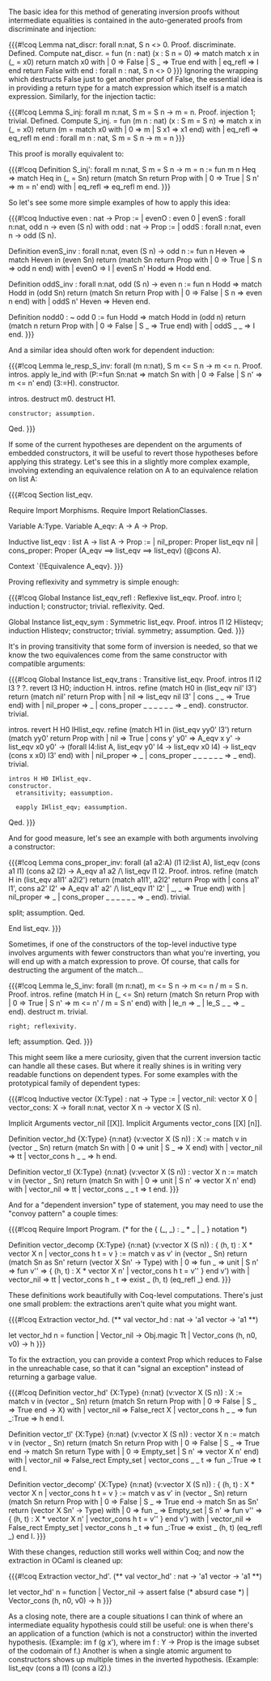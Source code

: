 The basic idea for this method of generating inversion proofs without intermediate equalities is contained in the auto-generated proofs from discriminate and injection:

{{{#!coq
Lemma nat_discr: forall n:nat, S n <> 0.
Proof.
discriminate.
Defined.
Compute nat_discr.
     = fun (n : nat) (x : S n = 0) =>
       match
         match
           x in (_ = x0) return match x0 with
                                | 0 => False
                                | S _ => True
                                end
         with
         | eq_refl => I
         end return False
       with
       end
     : forall n : nat, S n <> 0
}}}
Ignoring the wrapping which destructs False just to get another proof of False, the essential idea is in providing a return type for a match expression which itself is a match expression.  Similarly, for the injection tactic:

{{{#!coq
Lemma S_inj: forall m n:nat, S m = S n -> m = n.
Proof.
injection 1; trivial.
Defined.
Compute S_inj.
     = fun (m n : nat) (x : S m = S n) =>
       match
         x in (_ = x0) return (m = match x0 with
                                   | 0 => m
                                   | S x1 => x1
                                   end)
       with
       | eq_refl => eq_refl m
       end
     : forall m n : nat, S m = S n -> m = n
}}}

This proof is morally equivalent to:

{{{#!coq
Definition S_inj': forall m n:nat, S m = S n -> m = n :=
fun m n Heq => match Heq in (_ = Sn) return
                 (match Sn return Prop with
                  | 0 => True
                  | S n' => m = n'
                  end) with
               | eq_refl => eq_refl m
               end.
}}}

So let's see some more simple examples of how to apply this idea:

{{{#!coq
Inductive even : nat -> Prop :=
| evenO : even 0
| evenS : forall n:nat, odd n -> even (S n)
with odd : nat -> Prop :=
| oddS : forall n:nat, even n -> odd (S n).

Definition evenS_inv : forall n:nat, even (S n) -> odd n :=
fun n Heven => match Heven in (even Sn) return
  (match Sn return Prop with
   | 0 => True
   | S n => odd n
   end) with
| evenO => I
| evenS n' Hodd => Hodd
end.

Definition oddS_inv : forall n:nat, odd (S n) -> even n :=
fun n Hodd => match Hodd in (odd Sn) return
  (match Sn return Prop with
   | 0 => False
   | S n => even n
   end) with
| oddS n' Heven => Heven
end.

Definition nodd0 : ~ odd 0 :=
fun Hodd => match Hodd in (odd n) return
  (match n return Prop with
   | 0 => False
   | S _ => True
   end) with
| oddS _ _ => I
end.
}}}

And a similar idea should often work for dependent induction:

{{{#!coq
Lemma le_resp_S_inv: forall (m n:nat), S m <= S n -> m <= n.
Proof.
intros.
apply le_ind with (P:=fun Sn:nat =>
                   match Sn with
                   | 0 => False
                   | S n' => m <= n'
                   end) (3:=H).
  constructor.

  intros.
  destruct m0.
    destruct H1.

    constructor; assumption.
Qed.
}}}

If some of the current hypotheses are dependent on the arguments of embedded constructors, it will be useful to revert those hypotheses before applying this strategy.  Let's see this in a slightly more complex example, involving extending an equivalence relation on A to an equivalence relation on list A:

{{{#!coq
Section list_eqv.

Require Import Morphisms.
Require Import RelationClasses.

Variable A:Type.
Variable A_eqv: A -> A -> Prop.

Inductive list_eqv : list A -> list A -> Prop :=
| nil_proper: Proper list_eqv nil
| cons_proper: Proper (A_eqv ==> list_eqv ==> list_eqv) (@cons A).

Context `{!Equivalence A_eqv}.
}}}

Proving reflexivity and symmetry is simple enough:

{{{#!coq
Global Instance list_eqv_refl : Reflexive list_eqv.
Proof.
intro l; induction l; constructor; trivial.
reflexivity.
Qed.

Global Instance list_eqv_sym : Symmetric list_eqv.
Proof.
intros l1 l2 Hlisteqv; induction Hlisteqv; constructor; trivial.
symmetry; assumption.
Qed.
}}}

It's in proving transitivity that some form of inversion is needed, so that we know the two equivalences come from the same constructor with compatible arguments:

{{{#!coq
Global Instance list_eqv_trans : Transitive list_eqv.
Proof.
intros l1 l2 l3 ? ?.
revert l3 H0; induction H.
  intros.
  refine (match H0 in (list_eqv nil' l3') return
            (match nil' return Prop with
             | nil => list_eqv nil l3'
             | cons _ _ => True
             end) with
          | nil_proper => _
          | cons_proper _ _ _ _ _ _ => _
          end).
    constructor.
    trivial.

  intros.
  revert H H0 IHlist_eqv.
  refine (match H1 in (list_eqv yy0' l3') return
            (match yy0' return Prop with
             | nil => True
             | cons y' y0' => A_eqv x y' -> list_eqv x0 y0' ->
               (forall l4:list A, list_eqv y0' l4 -> list_eqv x0 l4) ->
               list_eqv (cons x x0) l3'
             end) with
          | nil_proper => _
          | cons_proper _ _ _ _ _ _ => _
          end).
    trivial.

    intros H H0 IHlist_eqv.
    constructor.
      etransitivity; eassumption.

      eapply IHlist_eqv; eassumption.
Qed.
}}}

And for good measure, let's see an example with both arguments involving a constructor:

{{{#!coq
Lemma cons_proper_inv: forall (a1 a2:A) (l1 l2:list A),
  list_eqv (cons a1 l1) (cons a2 l2) ->
  A_eqv a1 a2 /\ list_eqv l1 l2.
Proof.
intros.
refine (match H in (list_eqv a1l1' a2l2') return
     (match a1l1', a2l2' return Prop with
      | cons a1' l1', cons a2' l2' =>
        A_eqv a1' a2' /\ list_eqv l1' l2'
      | _, _ => True
      end) with
  | nil_proper => _
  | cons_proper _ _ _ _ _ _ => _
  end).
  trivial.

  split; assumption.
Qed.

End list_eqv.
}}}

Sometimes, if one of the constructors of the top-level inductive type involves arguments with fewer constructors than what you're inverting, you will end up with a match expression to prove.  Of course, that calls for destructing the argument of the match...

{{{#!coq
Lemma le_S_inv: forall (m n:nat), m <= S n -> m <= n \/ m = S n.
Proof.
intros.
refine (match H in (_ <= Sn) return
          (match Sn return Prop with
           | 0 => True
           | S n' => m <= n' \/ m = S n'
           end) with
        | le_n => _
        | le_S _ _ => _
        end).
  destruct m.
    trivial.

    right; reflexivity.

  left; assumption.
Qed.
}}}

This might seem like a mere curiosity, given that the current inversion tactic can handle all these cases.  But where it really shines is in writing very readable functions on dependent types.  For some examples with the prototypical family of dependent types:

{{{#!coq
Inductive vector (X:Type) : nat -> Type :=
| vector_nil: vector X 0
| vector_cons: X -> forall n:nat, vector X n -> vector X (S n).

Implicit Arguments vector_nil [[X]].
Implicit Arguments vector_cons [[X] [n]].

Definition vector_hd {X:Type} {n:nat} (v:vector X (S n)) : X :=
match v in (vector _ Sn) return
  (match Sn with
   | 0 => unit
   | S _ => X
   end) with
| vector_nil => tt
| vector_cons h _ _ => h
end.

Definition vector_tl {X:Type} {n:nat} (v:vector X (S n)) : vector X n :=
match v in (vector _ Sn) return
  (match Sn with
   | 0 => unit
   | S n' => vector X n'
   end) with
| vector_nil => tt
| vector_cons _ _ t => t
end.
}}}

And for a "dependent inversion" type of statement, you may need to use the "convoy pattern" a couple times:

{{{#!coq
Require Import Program.  (* for the { (_, _) : _ * _ | _ } notation *)

Definition vector_decomp {X:Type} {n:nat} (v:vector X (S n)) :
  { (h, t) : X * vector X n | vector_cons h t = v } :=
match v as v' in (vector _ Sn) return
  (match Sn as Sn' return (vector X Sn' -> Type) with
   | 0 => fun _ => unit
   | S n' => fun v'' =>
         { (h, t) : X * vector X n' | vector_cons h t = v'' }
   end v') with
| vector_nil => tt
| vector_cons h _ t => exist _ (h, t) (eq_refl _)
end.
}}}

These definitions work beautifully with Coq-level computations.  There's just one small problem: the extractions aren't quite what you might want.

{{{#!coq
Extraction vector_hd.
(** val vector_hd : nat -> 'a1 vector -> 'a1 **)

let vector_hd n = function
| Vector_nil -> Obj.magic Tt
| Vector_cons (h, n0, v0) -> h
}}}

To fix the extraction, you can provide a context Prop which reduces to False in the unreachable case, so that it can "signal an exception" instead of returning a garbage value.

{{{#!coq
Definition vector_hd' {X:Type} {n:nat} (v:vector X (S n)) : X :=
match v in (vector _ Sn) return
  (match Sn return Prop with
   | 0 => False
   | S _ => True
   end -> X) with
| vector_nil => False_rect X
| vector_cons h _ _ => fun _:True => h
end I.

Definition vector_tl' {X:Type} {n:nat} (v:vector X (S n)) : vector X n :=
match v in (vector _ Sn) return
  (match Sn return Prop with
   | 0 => False
   | S _ => True
   end ->
   match Sn return Type with
   | 0 => Empty_set
   | S n' => vector X n'
   end) with
| vector_nil => False_rect Empty_set
| vector_cons _ _ t => fun _:True => t
end I.

Definition vector_decomp' {X:Type} {n:nat} (v:vector X (S n)) :
  { (h, t) : X * vector X n | vector_cons h t = v } :=
match v as v' in (vector _ Sn) return
  (match Sn return Prop with
   | 0 => False
   | S _ => True
   end ->
   match Sn as Sn' return (vector X Sn' -> Type) with
   | 0 => fun _ => Empty_set
   | S n' => fun v'' =>
       { (h, t) : X * vector X n' | vector_cons h t = v'' }
   end v') with
| vector_nil => False_rect Empty_set
| vector_cons h _ t => fun _:True => exist _ (h, t) (eq_refl _)
end I.
}}}

With these changes, reduction still works well within Coq; and now the extraction in OCaml is cleaned up:

{{{#!coq
Extraction vector_hd'.
(** val vector_hd' : nat -> 'a1 vector -> 'a1 **)

let vector_hd' n = function
| Vector_nil -> assert false (* absurd case *)
| Vector_cons (h, n0, v0) -> h
}}}

As a closing note, there are a couple situations I can think of where an intermediate equality hypothesis could still be useful: one is when there's an application of a function (which is not a constructor) within the inverted hypothesis.  (Example: im f (g x'), where im f : Y -> Prop is the image subset of the codomain of f.)  Another is when a single atomic argument to constructors shows up multiple times in the inverted hypothesis.  (Example: list_eqv (cons a l1) (cons a l2).)
